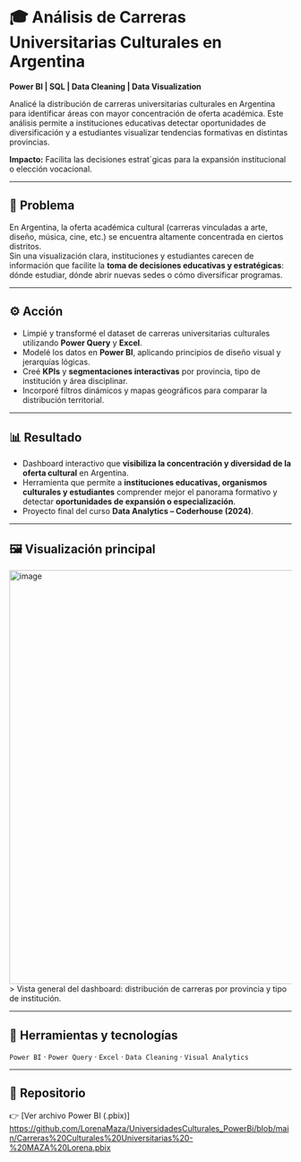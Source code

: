 # 🎓 Análisis de Carreras Universitarias Culturales en Argentina  
**Power BI | SQL | Data Cleaning | Data Visualization**

Analicé la distribución de carreras universitarias culturales en Argentina para identificar áreas con mayor concentración de oferta académica. Este análisis permite a instituciones educativas detectar oportunidades de diversificación y a estudiantes visualizar tendencias formativas en distintas provincias.

**Impacto:** Facilita las decisiones estrat´gicas para la expansión institucional o elección vocacional.

---

## 🧩 Problema
En Argentina, la oferta académica cultural (carreras vinculadas a arte, diseño, música, cine, etc.) se encuentra altamente concentrada en ciertos distritos.  
Sin una visualización clara, instituciones y estudiantes carecen de información que facilite la **toma de decisiones educativas y estratégicas**: dónde estudiar, dónde abrir nuevas sedes o cómo diversificar programas.

---

## ⚙️ Acción
- Limpié y transformé el dataset de carreras universitarias culturales utilizando **Power Query** y **Excel**.  
- Modelé los datos en **Power BI**, aplicando principios de diseño visual y jerarquías lógicas.  
- Creé **KPIs** y **segmentaciones interactivas** por provincia, tipo de institución y área disciplinar.  
- Incorporé filtros dinámicos y mapas geográficos para comparar la distribución territorial.  

---

## 📊 Resultado
- Dashboard interactivo que **visibiliza la concentración y diversidad de la oferta cultural** en Argentina.  
- Herramienta que permite a **instituciones educativas, organismos culturales y estudiantes** comprender mejor el panorama formativo y detectar **oportunidades de expansión o especialización**.  
- Proyecto final del curso **Data Analytics – Coderhouse (2024)**.  

---

## 🖼️ Visualización principal
 <img width="1323" height="738" alt="image" src="https://github.com/user-attachments/assets/a3e7b44c-7465-4df3-9044-5ce294b6959d" />
> Vista general del dashboard: distribución de carreras por provincia y tipo de institución.  

---

## 🧠 Herramientas y tecnologías
`Power BI` · `Power Query` · `Excel` · `Data Cleaning` · `Visual Analytics`

---

## 🔗 Repositorio
👉 [Ver archivo Power BI (.pbix)] https://github.com/LorenaMaza/UniversidadesCulturales_PowerBi/blob/main/Carreras%20Culturales%20Universitarias%20-%20MAZA%20Lorena.pbix



